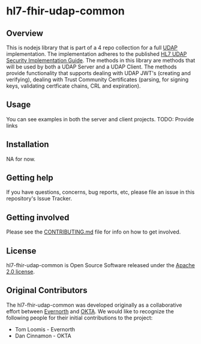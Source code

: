 # hl7-fhir-udap-common

## Overview

This is nodejs library that is part of a 4 repo collection for a full [UDAP](https://www.udap.org/) implementation.   The implementation adheres to the published [HL7 UDAP Security Implementation Guide](https://build.fhir.org/ig/HL7/fhir-udap-security-ig/).   The methods in this library are methods that will be used by both a UDAP Server and a UDAP Client.  The methods provide functionality that supports dealing with UDAP JWT's (creating and verifying), dealing with Trust Community Certificates (parsing, for signing keys, validating certficate chains, CRL and expiration).

## Usage

You can see examples in both the server and client projects.  TODO: Provide links

## Installation

NA for now.

## Getting help

If you have questions, concerns, bug reports, etc, please file an issue in this repository's Issue Tracker.

## Getting involved

Please see the [CONTRIBUTING.md](CONTRIBUTING.md) file for info on how to get involved.

## License

hl7-fhir-udap-common is Open Source Software released under the [Apache 2.0 license](https://www.apache.org/licenses/LICENSE-2.0.html).

## Original Contributors

The hl7-fhir-udap-common was developed originally as a collaborative effort between [Evernorth](https://www.evernorth.com/) and [OKTA](https://www.okta.com/).  We would like to recognize the following people for their initial contributions to the project: 
 - Tom Loomis - Evernorth
 - Dan Cinnamon - OKTA